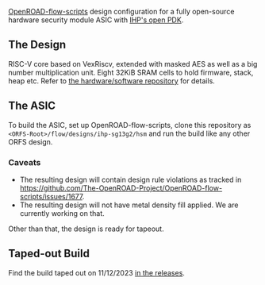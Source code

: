 [OpenROAD-flow-scripts](https://github.com/The-OpenROAD-Project/OpenROAD-flow-scripts) design configuration for a fully open-source hardware security module ASIC with [IHP's open PDK](https://github.com/IHP-GmbH/IHP-Open-PDK).

## The Design

RISC-V core based on VexRiscv, extended with masked AES as well as a big number multiplication unit. Eight 32KiB SRAM cells to hold firmware, stack, heap etc. Refer to [the hardware/software repository](https://github.com/VE-HEP/VE-HEP-HW-SW) for details.

## The ASIC

To build the ASIC, set up OpenROAD-flow-scripts, clone this repository as `<ORFS-Root>/flow/designs/ihp-sg13g2/hsm` and run the build like any other ORFS design.

### Caveats

- The resulting design will contain design rule violations as tracked in https://github.com/The-OpenROAD-Project/OpenROAD-flow-scripts/issues/1677.
- The resulting design will not have metal density fill applied. We are currently working on that.

Other than that, the design is ready for tapeout.

## Taped-out Build

Find the build taped out on 11/12/2023 [in the releases](https://github.com/VE-HEP/hsm/releases/tag/tapeout-dec-23).
